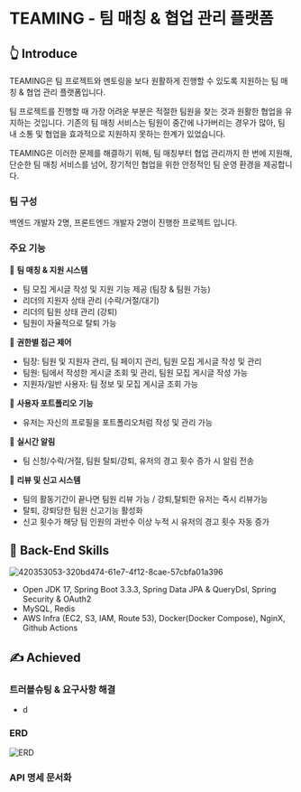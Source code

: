 # TEAMING - 팀 매칭 & 협업 관리 플랫폼

## 👆 Introduce
TEAMING은 팀 프로젝트와 멘토링을 보다 원활하게 진행할 수 있도록 지원하는 팀 매칭 & 협업 관리 플랫폼입니다.

팀 프로젝트를 진행할 때 가장 어려운 부분은 적절한 팀원을 찾는 것과 원활한 협업을 유지하는 것입니다.
기존의 팀 매칭 서비스는 팀원이 중간에 나가버리는 경우가 많아, 팀 내 소통 및 협업을 효과적으로 지원하지 못하는 한계가 있었습니다.

TEAMING은 이러한 문제를 해결하기 위해, 팀 매칭부터 협업 관리까지 한 번에 지원해, 단순한 팀 매칭 서비스를 넘어, 장기적인 협업을 위한 안정적인 팀 운영 환경을 제공합니다.

### 팀 구성
백엔드 개발자 2명, 프론트엔드 개발자 2명이 진행한 프로젝트 입니다.

### 주요 기능
🔹 **팀 매칭 & 지원 시스템**
- 팀 모집 게시글 작성 및 지원 기능 제공 (팀장 & 팀원 가능)
- 리더의 지원자 상태 관리 (수락/거절/대기)
- 리더의 팀원 상태 관리 (강퇴)
- 팀원이 자율적으로 탈퇴 가능
  
🔹 **권한별 접근 제어**
- 팀장: 팀원 및 지원자 관리, 팀 페이지 관리, 팀원 모집 게시글 작성 및 관리
- 팀원: 팀에서 작성한 게시글 조회 및 관리, 팀원 모집 게시글 작성 가능
- 지원자/일반 사용자: 팀 정보 및 모집 게시글 조회 가능
  
🔹 **사용자 포트폴리오 기능**
- 유저는 자신의 프로필을 포트폴리오처럼 작성 및 관리 가능
  
🔹 **실시간 알림**
- 팀 신청/수락/거절, 팀원 탈퇴/강퇴, 유저의 경고 횟수 증가 시 알림 전송
  
🔹 **리뷰 및 신고 시스템**
- 팀의 활동기간이 끝나면 팀원 리뷰 가능 / 강퇴,탈퇴한 유저는 즉시 리뷰가능
- 탈퇴, 강퇴당한 팀원 신고기능 활성화
- 신고 횟수가 해당 팀 인원의 과반수 이상 누적 시 유저의 경고 횟수 자동 증가

## 🚀 Back-End Skills

![420353053-320bd474-61e7-4f12-8cae-57cbfa01a396](https://github.com/user-attachments/assets/95e52e91-49ba-47f3-86b0-1c2647cc4e02)

- Open JDK 17, Spring Boot 3.3.3, Spring Data JPA & QueryDsl, Spring Security & OAuth2
- MySQL, Redis
- AWS Infra (EC2, S3, IAM, Route 53), Docker(Docker Compose), NginX, Github Actions

## ✍ Achieved

### 트러블슈팅 & 요구사항 해결
- d

### ERD

![ERD](https://github.com/user-attachments/assets/5ffa31df-c547-4903-b6cb-488a28405ff0)

### API 명세 문서화
